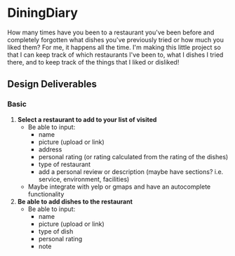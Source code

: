 # DiningDiary
How many times have you been to a restaurant you've been before and completely forgotten what dishes you've previously tried or how much you liked them? For me, it happens all the time. I'm making this little project so that I can keep track of which restaurants I've been to, what I dishes I tried there, and to keep track of the things that I liked or disliked!


## Design Deliverables
### Basic
  1. __Select a restaurant to add to your list of visited__
      * Be able to input:
        * name
        * picture (upload or link)
        * address
        * personal rating (or rating calculated from the rating of the dishes) 
        * type of restaurant 
        * add a personal review or description (maybe have sections? i.e. service, environment, facilities)
      * Maybe integrate with yelp or gmaps and have an autocomplete functionality
  2. __Be able to add dishes to the restaurant__
      * Be able to input:
        * name
        * picture (upload or link)
        * type of dish
        * personal rating
        * note
    
